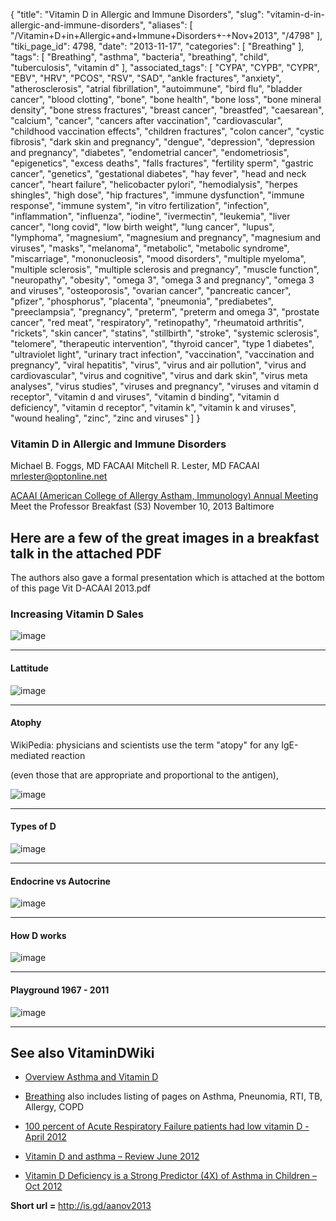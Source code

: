 {
    "title": "Vitamin D in Allergic and Immune Disorders",
    "slug": "vitamin-d-in-allergic-and-immune-disorders",
    "aliases": [
        "/Vitamin+D+in+Allergic+and+Immune+Disorders+-+Nov+2013",
        "/4798"
    ],
    "tiki_page_id": 4798,
    "date": "2013-11-17",
    "categories": [
        "Breathing"
    ],
    "tags": [
        "Breathing",
        "asthma",
        "bacteria",
        "breathing",
        "child",
        "tuberculosis",
        "vitamin d"
    ],
    "associated_tags": [
        "CYPA",
        "CYPB",
        "CYPR",
        "EBV",
        "HRV",
        "PCOS",
        "RSV",
        "SAD",
        "ankle fractures",
        "anxiety",
        "atherosclerosis",
        "atrial fibrillation",
        "autoimmune",
        "bird flu",
        "bladder cancer",
        "blood clotting",
        "bone",
        "bone health",
        "bone loss",
        "bone mineral density",
        "bone stress fractures",
        "breast cancer",
        "breastfed",
        "caesarean",
        "calcium",
        "cancer",
        "cancers after vaccination",
        "cardiovascular",
        "childhood vaccination effects",
        "children fractures",
        "colon cancer",
        "cystic fibrosis",
        "dark skin and pregnancy",
        "dengue",
        "depression",
        "depression and pregnancy",
        "diabetes",
        "endometrial cancer",
        "endometriosis",
        "epigenetics",
        "excess deaths",
        "falls fractures",
        "fertility sperm",
        "gastric cancer",
        "genetics",
        "gestational diabetes",
        "hay fever",
        "head and neck cancer",
        "heart failure",
        "helicobacter pylori",
        "hemodialysis",
        "herpes shingles",
        "high dose",
        "hip fractures",
        "immune dysfunction",
        "immune response",
        "immune system",
        "in vitro fertilization",
        "infection",
        "inflammation",
        "influenza",
        "iodine",
        "ivermectin",
        "leukemia",
        "liver cancer",
        "long covid",
        "low birth weight",
        "lung cancer",
        "lupus",
        "lymphoma",
        "magnesium",
        "magnesium and pregnancy",
        "magnesium and viruses",
        "masks",
        "melanoma",
        "metabolic",
        "metabolic syndrome",
        "miscarriage",
        "mononucleosis",
        "mood disorders",
        "multiple myeloma",
        "multiple sclerosis",
        "multiple sclerosis and pregnancy",
        "muscle function",
        "neuropathy",
        "obesity",
        "omega 3",
        "omega 3 and pregnancy",
        "omega 3 and viruses",
        "osteoporosis",
        "ovarian cancer",
        "pancreatic cancer",
        "pfizer",
        "phosphorus",
        "placenta",
        "pneumonia",
        "prediabetes",
        "preeclampsia",
        "pregnancy",
        "preterm",
        "preterm and omega 3",
        "prostate cancer",
        "red meat",
        "respiratory",
        "retinopathy",
        "rheumatoid arthritis",
        "rickets",
        "skin cancer",
        "statins",
        "stillbirth",
        "stroke",
        "systemic sclerosis",
        "telomere",
        "therapeutic intervention",
        "thyroid cancer",
        "type 1 diabetes",
        "ultraviolet light",
        "urinary tract infection",
        "vaccination",
        "vaccination and pregnancy",
        "viral hepatitis",
        "virus",
        "virus and air pollution",
        "virus and cardiovascular",
        "virus and cognitive",
        "virus and dark skin",
        "virus meta analyses",
        "virus studies",
        "viruses and pregnancy",
        "viruses and vitamin d receptor",
        "vitamin d and viruses",
        "vitamin d binding",
        "vitamin d deficiency",
        "vitamin d receptor",
        "vitamin k",
        "vitamin k and viruses",
        "wound healing",
        "zinc",
        "zinc and viruses"
    ]
}


### Vitamin D in Allergic and Immune Disorders

Michael B. Foggs, MD FACAAI Mitchell R. Lester, MD FACAAI mrlester@optonline.net

[ACAAI (American College of Allergy Astham, Immunology) Annual Meeting](http://www.acaai.org/ANNUAL_MEETING/Pages/default.aspx) Meet the Professor Breakfast (S3) November 10, 2013  Baltimore

## Here are a few of the great images in a breakfast talk in the attached PDF

The authors also gave a formal presentation which is attached at the bottom of this page Vit D-ACAAI 2013.pdf

### Increasing Vitamin D Sales

<img src="/attachments/d3.mock.jpg" alt="image"> 

---

#### Lattitude

<img src="https://d378j1rmrlek7x.cloudfront.net/attachments/jpeg/latitude-and-epinephrine-prescriptions.jpg" alt="image">

---

#### Atophy

WikiPedia: physicians and scientists use the term "atopy" for any IgE-mediated reaction 

(even those that are appropriate and proportional to the antigen),

<img src="https://d378j1rmrlek7x.cloudfront.net/attachments/jpeg/vitamin-d-and-atopy.jpg" alt="image">

---

#### Types of D

<img src="https://d378j1rmrlek7x.cloudfront.net/attachments/jpeg/d3-vs-1alpha.jpg" alt="image">

---

#### Endocrine vs Autocrine

<img src="https://d378j1rmrlek7x.cloudfront.net/attachments/jpeg/d-endocrine-vs-autocrine.jpg" alt="image">

---

#### How D works

<img src="https://d378j1rmrlek7x.cloudfront.net/attachments/jpeg/how-vitamin-d-works-for-asthma.jpg" alt="image">

---

#### Playground 1967 - 2011

<img src="/attachments/d3.mock.jpg" alt="image"> 

---

## See also VitaminDWiki

* [Overview Asthma and Vitamin D](/tags/overview-asthma-and-vitamin-d.html)

* [Breathing](/tags/breathing.html) also includes listing of pages on Asthma, Pneunomia, RTI, TB, Allergy, COPD

* [100 percent of Acute Respiratory Failure patients had low vitamin D - April 2012](/tags/100-percent-of-acute-respiratory-failure-patients-had-low-vitamin-d-april-2012.html)

* [Vitamin D and asthma – Review June 2012](/tags/vitamin-d-and-asthma-review-june-2012.html)

* [Vitamin D Deficiency is a Strong Predictor (4X) of Asthma in Children – Oct 2012](/posts/vitamin-d-deficiency-is-a-strong-predictor-4x-of-asthma-in-children)

 **Short url =**  http://is.gd/aanov2013